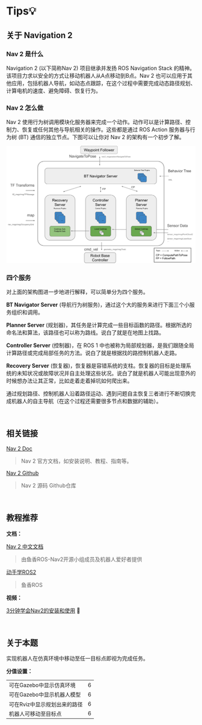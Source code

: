 # Tips💡

## 关于 Navigation 2

### Nav 2 是什么

Navigation 2 (以下简称Nav 2) 项目继承并发扬 ROS Navigation Stack 的精神。该项目力求以安全的方式让移动机器人从A点移动到B点。Nav 2 也可以应用于其他应用，包括机器人导航，如动态点跟踪，在这个过程中需要完成动态路径规划、计算电机的速度、避免障碍、恢复行为。

### Nav 2 怎么做

Nav 2 使用行为树调用模块化服务器来完成一个动作。动作可以是计算路径、控制力、恢复或任何其他与导航相关的操作。这些都是通过 ROS Action 服务器与行为树 (BT) 通信的独立节点。下图可以让你对 Nav 2 的架构有一个初步了解。

![nav2](../img/nav2.png)

### 四个服务

对上面的架构图进一步地进行解释，可以简单分为四个服务。

**BT Navigator Server** (导航行为树服务)，通过这个大的服务来进行下面三个小服务组织和调用。

**Planner Server** (规划器)，其任务是计算完成一些目标函数的路径。根据所选的命名法和算法，该路径也可以称为路线。说白了就是在地图上找路。

**Controller Server** (控制器)，在 ROS 1 中也被称为局部规划器，是我们跟随全局计算路径或完成局部任务的方法。说白了就是根据找的路控制机器人走路。

**Recovery Server** (恢复器)，恢复器是容错系统的支柱。恢复器的目标是处理系统的未知状况或故障状况并自主处理这些状况。说白了就是机器人可能出现意外的时候想办法让其正常，比如走着走着掉坑如何爬出来。

通过规划路径、控制机器人沿着路径运动、遇到问题自主恢复三者进行不断切换完成机器人的自主导航（在这个过程还需要很多节点和数据的辅助）。

<br>

## 相关链接

[Nav 2 Doc](https://navigation.ros.org/)

> Nav 2 官方文档，如安装说明、教程、指南等。

[Nav 2 Github](https://github.com/ros-planning/navigation2)
> Nav 2 源码 Github仓库

<br>

## 教程推荐

**文档：**

[Nav 2 中文文档](http://dev.ros2.fishros.com/doc/)

> 由鱼香ROS-Nav2开源小组成员及机器人爱好者提供

[动手学ROS2](https://fishros.com/d2lros2/#/)

> 鱼香ROS

**视频：**

[3分钟学会Nav2的安装和使用](https://www.bilibili.com/video/BV1wu4y137fX/) 🥹

<br>

## 关于本题

实现机器人在仿真环境中移动至任一目标点即视为完成任务。

**分值设置：**

|                          |    |
|--------------------------|----|
| 可在Gazebo中显示仿真环境    | 6  |
| 可在Gazebo中显示机器人模型  | 6  |
| 可在Rviz中显示规划出来的路径 | 6  |
| 机器人可移动至目标点        | 6  |

